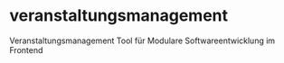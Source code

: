 # veranstaltungsmanagement
Veranstaltungsmanagement Tool für Modulare Softwareentwicklung im Frontend
